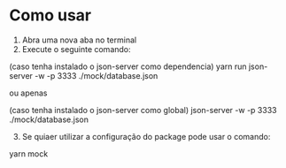 # Como usar

1. Abra uma nova aba no terminal
2. Execute o seguinte comando:

(caso tenha instalado o json-server como dependencia)
yarn run json-server -w -p 3333 ./mock/database.json

ou apenas

(caso tenha instalado o json-server como global)
json-server -w -p 3333 ./mock/database.json

3. Se quiaer utilizar a configuração do package pode usar o comando:

yarn mock